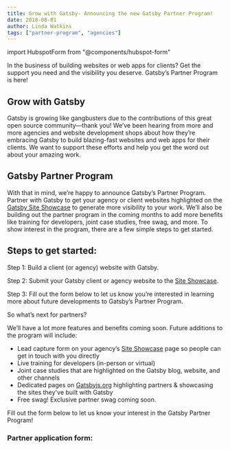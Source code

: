 ```yaml
---
title: Grow with Gatsby- Announcing the new Gatsby Partner Program!
date: 2018-08-01
author: Linda Watkins
tags: ["partner-program", "agencies"]
---
```


import HubspotForm from "@components/hubspot-form"

In the business of building websites or web apps for clients? Get the support you need and the visibility you deserve. Gatsby’s Partner Program is here!

## Grow with Gatsby

Gatsby is growing like gangbusters due to the contributions of this great open source community—thank you! We’ve been hearing from more and more agencies and website development shops about how they’re embracing Gatsby to build blazing-fast websites and web apps for their clients. We want to support these efforts and help you get the word out about your amazing work.

## Gatsby Partner Program

With that in mind, we’re happy to announce Gatsby’s Partner Program. Partner with Gatsby to get your agency or client websites highlighted on the [Gatsby Site Showcase](/showcase/) to generate more visibility to your work. We’ll also be building out the partner program in the coming months to add more benefits like training for developers, joint case studies, free swag, and more. To show interest in the program, there are a few simple steps to get started.

## Steps to get started:

Step 1: Build a client (or agency) website with Gatsby.

Step 2: Submit your Gatsby client or agency website to the [Site Showcase](/contributing/site-showcase-submissions/).

Step 3: Fill out the form below to let us know you’re interested in learning more about future developments to Gatsby’s Partner Program.

So what’s next for partners?

We’ll have a lot more features and benefits coming soon. Future additions to the program will include:

- Lead capture form on your agency’s [Site Showcase](/showcase/) page so people can get in touch with you directly
- Live training for developers (in-person or virtual)
- Joint case studies that are highlighted on the Gatsby blog, website, and other channels
- Dedicated pages on [Gatsbyjs.org](https://github.com/gatsbyjs/rfcs/blob/8bb84d8a4ed495678ae76645f940a03ad562a7d1/text/0008--individual-agency-company-pages.md#agency-pages) highlighting partners & showcasing the sites they've built with Gatsby
- Free swag! Exclusive partner swag coming soon.

Fill out the form below to let us know your interest in the Gatsby Partner Program!

### Partner application form:

<HubspotForm
  portalId="4731712"
  formId="bbad5044-d31d-4473-bd57-62cb64fdc811"
  sfdcCampaignId="701f4000000VDrYAAW"
/>
